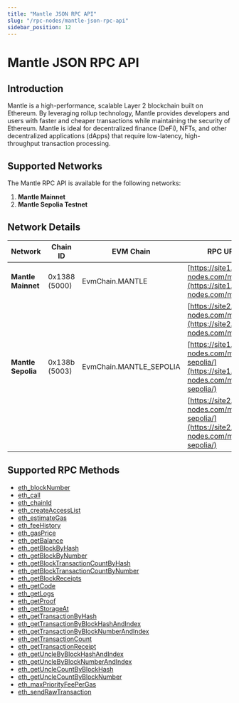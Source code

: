 ```yaml
---
title: "Mantle JSON RPC API"
slug: "/rpc-nodes/mantle-json-rpc-api"
sidebar_position: 12
---
```


# Mantle JSON RPC API

## Introduction

Mantle is a high-performance, scalable Layer 2 blockchain built on Ethereum. By leveraging rollup technology, Mantle provides developers and users with faster and cheaper transactions while maintaining the security of Ethereum. Mantle is ideal for decentralized finance (DeFi), NFTs, and other decentralized applications (dApps) that require low-latency, high-throughput transaction processing.

## Supported Networks

The Mantle RPC API is available for the following networks:

1. **Mantle Mainnet**
2. **Mantle Sepolia Testnet**

## Network Details

| Network            | Chain ID      | EVM Chain               | RPC URLs                                                                                           |
| ------------------ | ------------- | ----------------------- | -------------------------------------------------------------------------------------------------- |
| **Mantle Mainnet** | 0x1388 (5000) | EvmChain.MANTLE         | [https://site1.moralis-nodes.com/mantle/](https://site1.moralis-nodes.com/mantle/)                 |
|                    |               |                         | [https://site2.moralis-nodes.com/mantle/](https://site2.moralis-nodes.com/mantle/)                 |
| **Mantle Sepolia** | 0x138b (5003) | EvmChain.MANTLE_SEPOLIA | [https://site1.moralis-nodes.com/mantle-sepolia/](https://site1.moralis-nodes.com/mantle-sepolia/) |
|                    |               |                         | [https://site2.moralis-nodes.com/mantle-sepolia/](https://site2.moralis-nodes.com/mantle-sepolia/) |

## Supported RPC Methods

- [eth_blockNumber](/rpc-nodes/reference/eth_blockNumber)
- [eth_call](/rpc-nodes/reference/eth_call)
- [eth_chainId](/rpc-nodes/reference/eth_chainId)
- [eth_createAccessList](/rpc-nodes/reference/eth_createAccessList)
- [eth_estimateGas](/rpc-nodes/reference/eth_estimateGas)
- [eth_feeHistory](/rpc-nodes/reference/eth_feeHistory)
- [eth_gasPrice](/rpc-nodes/reference/eth_gasPrice)
- [eth_getBalance](/rpc-nodes/reference/eth_getBalance)
- [eth_getBlockByHash](/rpc-nodes/reference/eth_getBlockByHash)
- [eth_getBlockByNumber](/rpc-nodes/reference/eth_getBlockByNumber)
- [eth_getBlockTransactionCountByHash](/rpc-nodes/reference/eth_getBlockTransactionCountByHash)
- [eth_getBlockTransactionCountByNumber](/rpc-nodes/reference/eth_getBlockTransactionCountByNumber)
- [eth_getBlockReceipts](/rpc-nodes/reference/eth_getBlockReceipts)
- [eth_getCode](/rpc-nodes/reference/eth_getCode)
- [eth_getLogs](/rpc-nodes/reference/eth_getLogs)
- [eth_getProof](/rpc-nodes/reference/eth_getProof)
- [eth_getStorageAt](/rpc-nodes/reference/eth_getStorageAt)
- [eth_getTransactionByHash](/rpc-nodes/reference/eth_getTransactionByHash)
- [eth_getTransactionByBlockHashAndIndex](/rpc-nodes/reference/eth_getTransactionByBlockHashAndIndex)
- [eth_getTransactionByBlockNumberAndIndex](/rpc-nodes/reference/eth_getTransactionByBlockNumberAndIndex)
- [eth_getTransactionCount](/rpc-nodes/reference/eth_getTransactionCount)
- [eth_getTransactionReceipt](/rpc-nodes/reference/eth_getTransactionReceipt)
- [eth_getUncleByBlockHashAndIndex](/rpc-nodes/reference/eth_getUncleByBlockHashAndIndex)
- [eth_getUncleByBlockNumberAndIndex](/rpc-nodes/reference/eth_getUncleByBlockNumberAndIndex)
- [eth_getUncleCountByBlockHash](/rpc-nodes/reference/eth_getUncleCountByBlockHash)
- [eth_getUncleCountByBlockNumber](/rpc-nodes/reference/eth_getUncleCountByBlockNumber)
- [eth_maxPriorityFeePerGas](/rpc-nodes/reference/eth_maxPriorityFeePerGas)
- [eth_sendRawTransaction](/rpc-nodes/reference/eth_sendRawTransaction)
